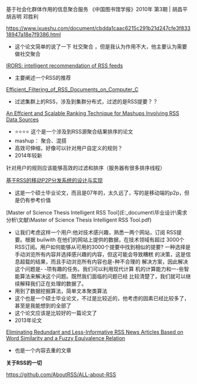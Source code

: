 基于社会化群体作用的信息聚合服务 《中国图书馆学报》2010年 第3期 | 胡昌平 胡吉明 邓胜利

https://www.ixueshu.com/document/cbdda1caac6215c291b21d247cfe3f83318947a18e7f9386.html

- 这个论文简单的说了一下 社交聚合 ，但是我认为作用不大，他主要认为需要做社交聚合



[IRORS: intelligent recommendation of RSS feeds](E:\_document\毕业设计\需求分析\文献\Araibi2016_Article_MathcalIRORSIRORSIntelligentRe.pdf)

- 主要阐述一个RSS的推荐



[Efficient_Filtering_of_RSS_Documents_on_Computer_C](E:\_document\毕业设计\需求分析\文献\Efficient_Filtering_of_RSS_Documents_on_Computer_C.pdf)

- 过滤集群上的RSS，涉及到集群分布式，过滤的是RSS提要？？



[An Effcient and Scalable Ranking Technique for Mashups Involving RSS Data
Sources](E:\_document\毕业设计\需求分析\文献\JournalofNetworkandComputerApplications.pdf)

- ⭐⭐⭐⭐ 这个是一个涉及到RSS源聚合结果排序的论文
- mashup： 聚合、混搭
- 高效可伸缩，好像可以针对用户自定义的规则？
- 2014年较新



针对用户的规则应该能够高效的过滤和排序（服务器有很多排序线程）





[基于RSS的移动P2P分发系统的设计与实现](E:\_document\毕业设计\需求分析\文献\基于RSS的移动P2P分发系统的设计与实现.pdf)

- 这是一个硕士毕业论文，而且是07年的，太久远了，写的是移动端的p2p，但是仍有参考价值



[Master of Science Thesis Intelligent RSS Tool](E:\_document\毕业设计\需求分析\文献\Master of Science Thesis Intelligent RSS Tool.pdf)

- 让我们考虑这样一个用户:他对技术感兴趣，熟悉一两个网站，订阅
  RSS提要。根据 builwith 在他们的网站上提供的数据，在技术领域有超过
  3000个RSS订阅。用户如何能够从可用的3000个提要中找到相似的提要?
  一种选择是手动浏览所有内容并选择感兴趣的内容，但这可能会导致糟糕
  的决策，这是信息超载的结果，而且手动浏览所有内容也是-种不合理的
  解决方案，因此解决这个问题是- -项有趣的任务。我们可以利用现代计算
  机的计算能力和一-些智能算法来解决这个问题。既然我们面临的问题已经
  比较清楚了，我们就可以继续解释我们正在处理的数据了。
- 用到了数据挖掘算法，简单文本聚类算法
- 这个也是一个硕士毕业论文，不过是比较近的，他考虑的因素已经比较多了，甚至是我能想到的全部了
- 这个论文应该是比较好的一篇论文了
- 2013年论文



[Eliminating Redundant and Less-Informative RSS News Articles Based on Word Similarity and a Fuzzy Equivalence Relation](https://ieeexplore.ieee.org/abstract/document/4031932)

- 也是一个内容去重的文章



**关于RSS的一切**

https://github.com/AboutRSS/ALL-about-RSS

